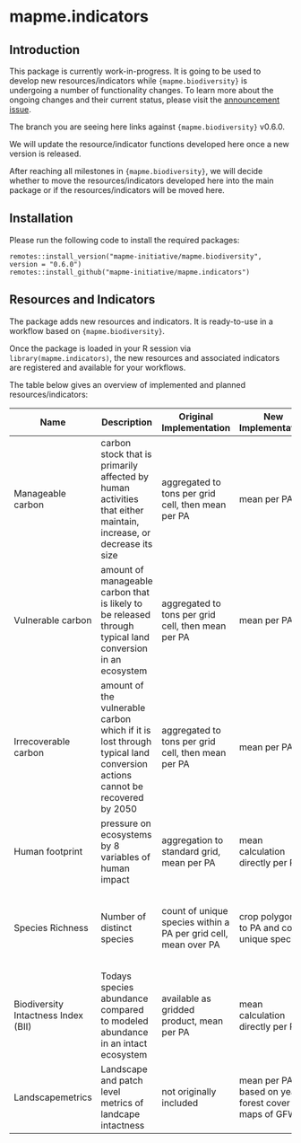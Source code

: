 # mapme.indicators

## Introduction

This package is currently work-in-progress. It is going to be used to develop new resources/indicators while `{mapme.biodiversity}` is undergoing a number of functionality changes. To learn more about the ongoing changes and their current status, please visit the [announcement issue](https://github.com/mapme-initiative/mapme.biodiversity/issues/240).

The branch you are seeing here links against `{mapme.biodiversity}` v0.6.0.

We will update the resource/indicator functions developed here once a new version is released.

After reaching all milestones in `{mapme.biodiversity}`, we will decide whether to move the resources/indicators developed here into the main package or if the resources/indicators will be moved here.

## Installation

Please run the following code to install the required packages:

```         
remotes::install_version("mapme-initiative/mapme.biodiversity", version = "0.6.0")
remotes::install_github("mapme-initiative/mapme.indicators")
```

## Resources and Indicators

The package adds new resources and indicators. It is ready-to-use in a workflow based on `{mapme.biodiversity}`.

Once the package is loaded in your R session via `library(mapme.indicators)`, the new resources and associated indicators are registered and available for your workflows.

The table below gives an overview of implemented and planned resources/indicators:

| Name                                | Description                                                                                                             | Original Implementation                                         | New Implementation                                   | Data Source                                                                                                                                                                                                                                                  | Implemented |
|------------|------------|------------|------------|------------|------------|
| Manageable carbon                   | carbon stock that is primarily affected by human activities that either maintain, increase, or decrease its size        | aggregated to tons per grid cell, then mean per PA              | mean per PA                                          | [Zenodo](https://zenodo.org/records/4091029)                                                                                                                                                                                                                 | Yes         |
| Vulnerable carbon                   | amount of manageable carbon that is likely to be released through typical land conversion in an ecosystem               | aggregated to tons per grid cell, then mean per PA              | mean per PA                                          | [Zenodo](https://zenodo.org/records/4091029)                                                                                                                                                                                                                 | Yes         |
| Irrecoverable carbon                | amount of the vulnerable carbon which if it is lost through typical land conversion actions cannot be recovered by 2050 | aggregated to tons per grid cell, then mean per PA              | mean per PA                                          | [Zenodo](https://zenodo.org/records/4091029)                                                                                                                                                                                                                 | Yes         |
| Human footprint                     | pressure on ecosystems by 8 variables of human impact                                                                   | aggregation to standard grid, mean per PA                       | mean calculation directly per PA                     | [Figshare](https://figshare.com/articles/figure/An_annual_global_terrestrial_Human_Footprint_dataset_from_2000_to_2018/16571064)                                                                                                                             | Yes         |
| Species Richness                    | Number of distinct species                                                                                              | count of unique species within a PA per grid cell, mean over PA | crop polygons to PA and count unique species         | [BirdLife International](http://datazone.birdlife.org/species/requestdis) [IUCN](https://www.iucnredlist.org/resources/spatial-data-download), [Global Assessment of Reptile Distributions](https://datadryad.org/stash/dataset/doi:10.5061/dryad.9cnp5hqmb) | Yes         |
| Biodiversity Intactness Index (BII) | Todays species abundance compared to modeled abundance in an intact ecosystem                                           | available as gridded product, mean per PA                       | mean calculation directly per PA                     | [NHM](https://data.nhm.ac.uk/dataset/global-map-of-the-biodiversity-intactness-index-from-newbold-et-al-2016-science)                                                                                                                                        | No          |
| Landscapemetrics                    | Landscape and patch level metrics of landcape intactness                                                                | not originally included                                         | mean per PA based on yearly forest cover maps of GFW | [GFW](https://www.globalforestwatch.org/)                                                                                                                                                                                                                    | No          |
